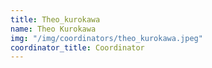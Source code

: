 ```yaml
---
title: Theo_kurokawa
name: Theo Kurokawa
img: "/img/coordinators/theo_kurokawa.jpeg"
coordinator_title: Coordinator
---
```


